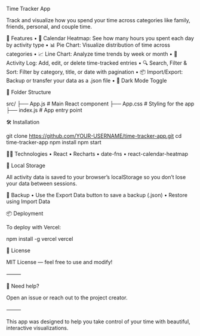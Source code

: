 Time Tracker App

Track and visualize how you spend your time across categories like family, friends, personal, and couple time.

🚀 Features
	•	📆 Calendar Heatmap: See how many hours you spent each day by activity type
	•	📊 Pie Chart: Visualize distribution of time across categories
	•	📈 Line Chart: Analyze time trends by week or month
	•	📝 Activity Log: Add, edit, or delete time-tracked entries
	•	🔍 Search, Filter & Sort: Filter by category, title, or date with pagination
	•	📦 Import/Export: Backup or transfer your data as a .json file
	•	🌙 Dark Mode Toggle

📁 Folder Structure

src/
├── App.js        # Main React component
├── App.css       # Styling for the app
├── index.js      # App entry point

🛠️ Installation

git clone https://github.com/YOUR-USERNAME/time-tracker-app.git
cd time-tracker-app
npm install
npm start

🐱‍💻 Technologies
	•	React
	•	Recharts
	•	date-fns
	•	react-calendar-heatmap

💾 Local Storage

All activity data is saved to your browser’s localStorage so you don’t lose your data between sessions.

🔄 Backup
	•	Use the Export Data button to save a backup (.json)
	•	Restore using Import Data

📦 Deployment

To deploy with Vercel:

npm install -g vercel
vercel

📜 License

MIT License — feel free to use and modify!

⸻

🙋 Need help?

Open an issue or reach out to the project creator.

⸻

This app was designed to help you take control of your time with beautiful, interactive visualizations.

